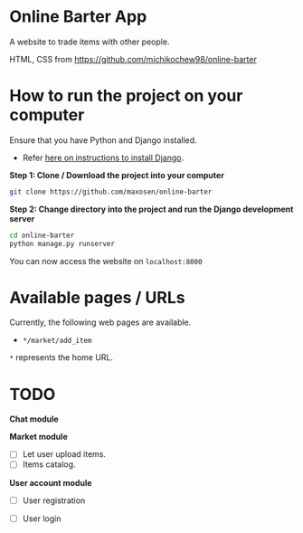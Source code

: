 # Online Barter App
A website to trade items with other people.

HTML, CSS from https://github.com/michikochew98/online-barter

# How to run the project on your computer
Ensure that you have Python and Django installed.
* Refer [here on instructions to install Django](https://docs.djangoproject.com/en/3.1/topics/install/#installing-an-official-release-with-pip).

**Step 1: Clone / Download the project into your computer**
```bash
git clone https://github.com/maxosen/online-barter
```

**Step 2: Change directory into the project and run the Django development server**
```bash
cd online-barter
python manage.py runserver
```

You can now access the website on `localhost:8000`

# Available pages / URLs
Currently, the following web pages are available.

* `*/market/add_item`

`*` represents the home URL.

# TODO
**Chat module**

**Market module**

- [ ] Let user upload items.
- [ ] Items catalog.

**User account module**

- [ ] User registration
- [ ] User login


